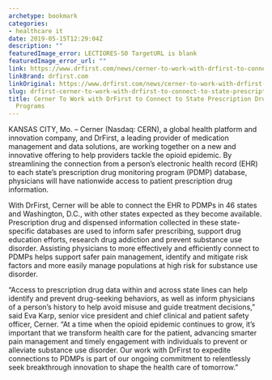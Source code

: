 ```yaml
---
archetype: bookmark
categories:
- healthcare it
date: 2019-05-15T12:29:04Z
description: ""
featuredImage_error: LECTIORES-50 TargetURL is blank
featuredImage_error_url: ""
link: https://www.drfirst.com/news/cerner-to-work-with-drfirst-to-connect-to-state-prescription-drug-monitoring-programs/
linkBrand: drfirst.com
linkOriginal: https://www.drfirst.com/news/cerner-to-work-with-drfirst-to-connect-to-state-prescription-drug-monitoring-programs/
slug: drfirst-cerner-to-work-with-drfirst-to-connect-to-state-prescription-drug-monitoring-programs
title: Cerner To Work with DrFirst to Connect to State Prescription Drug Monitoring
  Programs
---
```

KANSAS CITY, Mo. – Cerner (Nasdaq: CERN), a global health platform and innovation company, and DrFirst, a leading provider of medication management and data solutions, are working together on a new and innovative offering to help providers tackle the opioid epidemic. By streamlining the connection from a person’s electronic health record (EHR) to each state’s prescription drug monitoring program (PDMP) database, physicians will have nationwide access to patient prescription drug information.

With DrFirst, Cerner will be able to connect the EHR to PDMPs in 46 states and Washington, D.C., with other states expected as they become available. Prescription drug and dispensed information collected in these state-specific databases are used to inform safer prescribing, support drug education efforts, research drug addiction and prevent substance use disorder. Assisting physicians to more effectively and efficiently connect to PDMPs helps support safer pain management, identify and mitigate risk factors and more easily manage populations at high risk for substance use disorder.

“Access to prescription drug data within and across state lines can help identify and prevent drug-seeking behaviors, as well as inform physicians of a person’s history to help avoid misuse and guide treatment decisions,” said Eva Karp, senior vice president and chief clinical and patient safety officer, Cerner. “At a time when the opioid epidemic continues to grow, it’s important that we transform health care for the patient, advancing smarter pain management and timely engagement with individuals to prevent or alleviate substance use disorder. Our work with DrFirst to expedite connections to PDMPs is part of our ongoing commitment to relentlessly seek breakthrough innovation to shape the health care of tomorrow.”

